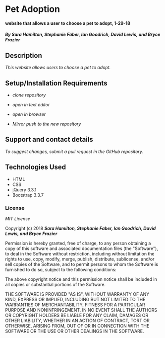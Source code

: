 # Pet Adoption

#### website that allows a user to choose a pet to adopt, 1-29-18

#### _By Sara Hamilton, Stephanie Faber, Ian Goodrich, David Lewis, and Bryce Frazier_

## Description

_This website allows users to choose a pet to adopt._

## Setup/Installation Requirements

* _clone repository_


* _open in text editor_


* _open in browser_


* _Mirror push to the new repository_


## Support and contact details

_To suggest changes, submit a pull request in the GitHub repository._

## Technologies Used

* HTML
* CSS
* jQuery 3.3.1
* Bootstrap 3.3.7

### License

*MIT License*

Copyright (c) 2018 **_Sara Hamilton, Stephanie Faber, Ian Goodrich, David Lewis, and Bryce Frazier_**

Permission is hereby granted, free of charge, to any person obtaining a copy
of this software and associated documentation files (the "Software"), to deal
in the Software without restriction, including without limitation the rights
to use, copy, modify, merge, publish, distribute, sublicense, and/or sell
copies of the Software, and to permit persons to whom the Software is
furnished to do so, subject to the following conditions:

The above copyright notice and this permission notice shall be included in all
copies or substantial portions of the Software.

THE SOFTWARE IS PROVIDED "AS IS", WITHOUT WARRANTY OF ANY KIND, EXPRESS OR
IMPLIED, INCLUDING BUT NOT LIMITED TO THE WARRANTIES OF MERCHANTABILITY,
FITNESS FOR A PARTICULAR PURPOSE AND NONINFRINGEMENT. IN NO EVENT SHALL THE
AUTHORS OR COPYRIGHT HOLDERS BE LIABLE FOR ANY CLAIM, DAMAGES OR OTHER
LIABILITY, WHETHER IN AN ACTION OF CONTRACT, TORT OR OTHERWISE, ARISING FROM,
OUT OF OR IN CONNECTION WITH THE SOFTWARE OR THE USE OR OTHER DEALINGS IN THE
SOFTWARE.
